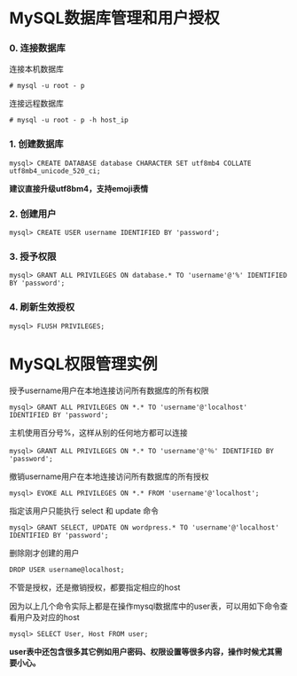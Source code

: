 # MySQL数据库管理和用户授权

### 0. 连接数据库

连接本机数据库
```
# mysql -u root - p
```
连接远程数据库
```
# mysql -u root - p -h host_ip
```

### 1. 创建数据库
```
mysql> CREATE DATABASE database CHARACTER SET utf8mb4 COLLATE utf8mb4_unicode_520_ci;
```

**建议直接升级utf8bm4，支持emoji表情**

### 2. 创建用户
```
mysql> CREATE USER username IDENTIFIED BY 'password';
```

### 3. 授予权限
```
mysql> GRANT ALL PRIVILEGES ON database.* TO 'username'@'%' IDENTIFIED BY 'password';
```

### 4. 刷新生效授权
```
mysql> FLUSH PRIVILEGES;
```

# MySQL权限管理实例

授予username用户在本地连接访问所有数据库的所有权限
```
mysql> GRANT ALL PRIVILEGES ON *.* TO 'username'@'localhost' IDENTIFIED BY 'password';
```

主机使用百分号%，这样从别的任何地方都可以连接
```
mysql> GRANT ALL PRIVILEGES ON *.* TO 'username'@'％' IDENTIFIED BY 'password';
```

撤销username用户在本地连接访问所有数据库的所有授权
```
mysql> EVOKE ALL PRIVILEGES ON *.* FROM 'username'@'localhost';
```

指定该用户只能执行 select 和 update 命令
```
mysql> GRANT SELECT, UPDATE ON wordpress.* TO 'username'@'localhost' IDENTIFIED BY 'password';
```

删除刚才创建的用户
```
DROP USER username@localhost;
```

不管是授权，还是撤销授权，都要指定相应的host 

因为以上几个命令实际上都是在操作mysql数据库中的user表，可以用如下命令查看用户及对应的host

```
mysql> SELECT User, Host FROM user;
```
**user表中还包含很多其它例如用户密码、权限设置等很多内容，操作时候尤其需要小心。**
